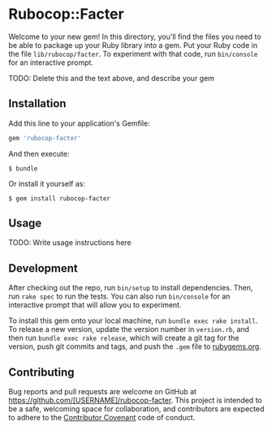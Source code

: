 # Rubocop::Facter

Welcome to your new gem! In this directory, you'll find the files you need to be able to package up your Ruby library into a gem. Put your Ruby code in the file `lib/rubocop/facter`. To experiment with that code, run `bin/console` for an interactive prompt.

TODO: Delete this and the text above, and describe your gem

## Installation

Add this line to your application's Gemfile:

```ruby
gem 'rubocop-facter'
```

And then execute:

    $ bundle

Or install it yourself as:

    $ gem install rubocop-facter

## Usage

TODO: Write usage instructions here

## Development

After checking out the repo, run `bin/setup` to install dependencies. Then, run `rake spec` to run the tests. You can also run `bin/console` for an interactive prompt that will allow you to experiment.

To install this gem onto your local machine, run `bundle exec rake install`. To release a new version, update the version number in `version.rb`, and then run `bundle exec rake release`, which will create a git tag for the version, push git commits and tags, and push the `.gem` file to [rubygems.org](https://rubygems.org).

## Contributing

Bug reports and pull requests are welcome on GitHub at https://github.com/[USERNAME]/rubocop-facter. This project is intended to be a safe, welcoming space for collaboration, and contributors are expected to adhere to the [Contributor Covenant](http://contributor-covenant.org) code of conduct.

